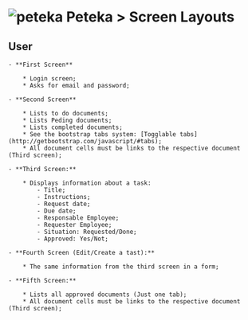 ![peteka](https://dl.dropboxusercontent.com/u/85402777/peteca.png) Peteka > Screen Layouts
========

 User
 ---------
 	- **First Screen**

 		* Login screen;
		* Asks for email and password;

 	- **Second Screen**

	 	* Lists to do documents;
	 	* Lists Peding documents;
	 	* Lists completed documents;
		* See the bootstrap tabs system: [Togglable tabs](http://getbootstrap.com/javascript/#tabs);
	 	* All document cells must be links to the respective document (Third screen);

	- **Third Screen:**

	 	* Displays information about a task:
	 		- Title;
	 		- Instructions;
	 		- Request date;
	 		- Due date;
	 		- Responsable Employee;
	 		- Requester Employee;
	 		- Situation: Requested/Done;
	 		- Approved: Yes/Not;

	- **Fourth Screen (Edit/Create a tast):**

	 	* The same information from the third screen in a form;

	- **Fifth Screen:**

	 	* Lists all approved documents (Just one tab);
		* All document cells must be links to the respective document (Third screen);
